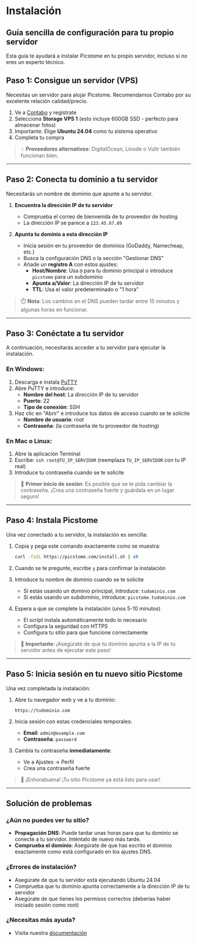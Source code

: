 # Instalación

## Guía sencilla de configuración para tu propio servidor

Esta guía te ayudará a instalar Picstome en tu propio servidor, incluso si no eres un experto técnico.

## Paso 1: Consigue un servidor (VPS)

Necesitas un servidor para alojar Picstome. Recomendamos Contabo por su excelente relación calidad/precio.

1. Ve a [Contabo](https://contabo.com/) y regístrate
2. Selecciona **Storage VPS 1** (esto incluye 600GB SSD - perfecto para almacenar fotos)
3. Importante: Elige **Ubuntu 24.04** como tu sistema operativo
4. Completa tu compra

> 💡 **Proveedores alternativos**: DigitalOcean, Linode o Vultr también funcionan bien.

---

## Paso 2: Conecta tu dominio a tu servidor

Necesitarás un nombre de dominio que apunte a tu servidor.

1. **Encuentra la dirección IP de tu servidor**
   - Comprueba el correo de bienvenida de tu proveedor de hosting
   - La dirección IP se parece a `123.45.67.89`

2. **Apunta tu dominio a esta dirección IP**
   - Inicia sesión en tu proveedor de dominios (GoDaddy, Namecheap, etc.)
   - Busca la configuración DNS o la sección "Gestionar DNS"
   - Añade un **registro A** con estos ajustes:
     - **Host/Nombre**: Usa `@` para tu dominio principal o introduce `picstome` para un subdominio
     - **Apunta a/Valor**: La dirección IP de tu servidor
     - **TTL**: Usa el valor predeterminado o "1 hora"

> ⏱️ **Nota**: Los cambios en el DNS pueden tardar entre 15 minutos y algunas horas en funcionar.

---

## Paso 3: Conéctate a tu servidor

A continuación, necesitarás acceder a tu servidor para ejecutar la instalación.

### En Windows:
1. Descarga e instala [PuTTY](https://www.putty.org/)
2. Abre PuTTY e introduce:
   - **Nombre del host**: La dirección IP de tu servidor
   - **Puerto**: 22
   - **Tipo de conexión**: SSH
3. Haz clic en "Abrir" e introduce tus datos de acceso cuando se te solicite
   - **Nombre de usuario**: root
   - **Contraseña**: (la contraseña de tu proveedor de hosting)

### En Mac o Linux:
1. Abre la aplicación Terminal
2. Escribe: `ssh root@TU_IP_SERVIDOR` (reemplaza `TU_IP_SERVIDOR` con tu IP real)
3. Introduce tu contraseña cuando se te solicite

> 🔑 **Primer inicio de sesión**: Es posible que se te pida cambiar la contraseña. ¡Crea una contraseña fuerte y guárdala en un lugar seguro!

---

## Paso 4: Instala Picstome

Una vez conectado a tu servidor, la instalación es sencilla:

1. Copia y pega este comando exactamente como se muestra:
   ```bash
   curl -fsSL https://picstome.com/install.sh | sh
   ```

2. Cuando se te pregunte, escribe `y` para confirmar la instalación

3. Introduce tu nombre de dominio cuando se te solicite
   - Si estás usando un dominio principal, introduce: `tudominio.com`
   - Si estás usando un subdominio, introduce: `picstome.tudominio.com`

4. Espera a que se complete la instalación (unos 5-10 minutos)
   - El script instala automáticamente todo lo necesario
   - Configura la seguridad con HTTPS
   - Configura tu sitio para que funcione correctamente

> 🛑 **Importante**: ¡Asegúrate de que tu dominio apunta a la IP de tu servidor antes de ejecutar este paso!

---

## Paso 5: Inicia sesión en tu nuevo sitio Picstome

Una vez completada la instalación:

1. Abre tu navegador web y ve a tu dominio:
   ```
   https://tudominio.com
   ```

2. Inicia sesión con estas credenciales temporales:
   - **Email**: `admin@example.com`
   - **Contraseña**: `password`

3. Cambia tu contraseña **inmediatamente**:
   - Ve a Ajustes → Perfil
   - Crea una contraseña fuerte

> 🎉 ¡Enhorabuena! ¡Tu sitio Picstome ya está listo para usar!

---

## Solución de problemas

### ¿Aún no puedes ver tu sitio?
- **Propagación DNS**: Puede tardar unas horas para que tu dominio se conecte a tu servidor. Inténtalo de nuevo más tarde.
- **Comprueba el dominio**: Asegúrate de que has escrito el dominio exactamente como está configurado en los ajustes DNS.

### ¿Errores de instalación?
- Asegúrate de que tu servidor está ejecutando Ubuntu 24.04
- Comprueba que tu dominio apunta correctamente a la dirección IP de tu servidor
- Asegúrate de que tienes los permisos correctos (deberías haber iniciado sesión como root)

### ¿Necesitas más ayuda?
- Visita nuestra [documentación](https://picstome.com/docs)
